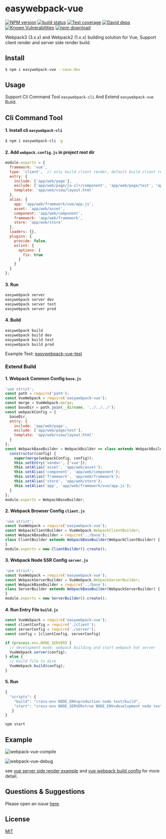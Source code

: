 # easywebpack-vue

[![NPM version][npm-image]][npm-url]
[![build status][travis-image]][travis-url]
[![Test coverage][codecov-image]][codecov-url]
[![David deps][david-image]][david-url]
[![Known Vulnerabilities][snyk-image]][snyk-url]
[![npm download][download-image]][download-url]

[npm-image]: https://img.shields.io/npm/v/easywebpack-vue.svg?style=flat-square
[npm-url]: https://npmjs.org/package/easywebpack-vue
[travis-image]: https://img.shields.io/travis/hubcarl/easywebpack-vue.svg?style=flat-square
[travis-url]: https://travis-ci.org/hubcarl/easywebpack-vue
[codecov-image]: https://img.shields.io/codecov/c/github/hubcarl/easywebpack-vue.svg?style=flat-square
[codecov-url]: https://codecov.io/github/hubcarl/easywebpack-vue?branch=master
[david-image]: https://img.shields.io/david/hubcarl/easywebpack-vue.svg?style=flat-square
[david-url]: https://david-dm.org/hubcarl/easywebpack-vue
[snyk-image]: https://snyk.io/test/npm/easywebpack-vue/badge.svg?style=flat-square
[snyk-url]: https://snyk.io/test/npm/easywebpack-vue
[download-image]: https://img.shields.io/npm/dm/easywebpack-vue.svg?style=flat-square
[download-url]: https://npmjs.org/package/easywebpack-vue

Webpack3 (3.x.x) and Webpack2 (1.x.x) building solution for Vue, Support client render and server side render build.

## Install

```bash
$ npm i easywebpack-vue --save-dev
```

## Usage

Support Cli Command Tool `easywebpack-cli` And Extend `easywebpack-vue` Build.

## Cli Command Tool

#### 1. Install cli `easywebpack-cli`

```bash
$ npm i easywebpack-cli -g
```

#### 2. Add `webpack.config.js` in project root dir

```js
module.exports = {
  framework: 'vue',
  type: 'client',  // only build client render, default build client render and server render
  entry: {
    include: ['app/web/page'],
    exclude: ['app/web/page/[a-z]+/component', 'app/web/page/test', 'app/web/page/html', 'app/web/page/app'],
    template: 'app/web/view/layout.html'
  },
  alias: {
    app: 'app/web/framework/vue/app.js',
    asset: 'app/web/asset',
    component: 'app/web/component',
    framework: 'app/web/framework',
    store: 'app/web/store'
  },
  loaders: {},
  plugins: {
    provide: false,
    eslint: {
      options: {
        fix: true
      }
    }
  }
};
```

#### 3. Run

```bash
easywebpack server
easywebpack server dev
easywebpack server test
easywebpack server prod
```

#### 4. Build

```bash
easywebpack build
easywebpack build dev
easywebpack build test
easywebpack build prod
```

Example Test: [easywebpack-vue-test](https://github.com/hubcarl/easywebpack-vue/tree/master/test)


### Extend Build

#### 1. Webpack Common Config `base.js`

```js
'use strict';
const path = require('path');
const VueWebpack = require('easywebpack-vue');
const merge = VueWebpack.merge;
const baseDir = path.join(__dirname, '../../../');
const webpackConfig = {
  baseDir,
  entry: {
    include: 'app/web/page',
    exclude: ['app/web/page/test'],
    template: 'app/web/view/layout.html'
  }
};
const WebpackBaseBuilder = WebpackBuilder => class extends WebpackBuilder {
  constructor(config) {
    super(merge(webpackConfig, config));
    this.setEntry('vendor', ['vue']);
    this.setAlias('asset', 'app/web/asset');
    this.setAlias('component', 'app/web/component');
    this.setAlias('framework', 'app/web/framework');
    this.setAlias('store', 'app/web/store');
    this.setAlias('app', 'app/web/framework/vue/app.js');
  }
};
module.exports = WebpackBaseBuilder;
```

#### 2. Webpack Browser Config `client.js`

```js
'use strict';
const VueWebpack = require('easywebpack-vue');
const WebpackClientBuilder = VueWebpack.WebpackClientBuilder;
const WebpackBaseBuilder = require('../base');
class ClientBuilder extends WebpackBaseBuilder(WebpackClientBuilder) {
}
module.exports = new ClientBuilder().create();
```

#### 3. Webpack Node SSR Config `server.js`

```js
'use strict';
const VueWebpack = require('easywebpack-vue');
const WebpackServerBuilder = VueWebpack.WebpackServerBuilder;
const WebpackBaseBuilder = require('../base');
class ServerBuilder extends WebpackBaseBuilder(WebpackServerBuilder) {
}
module.exports = new ServerBuilder().create();
```

#### 4. Run Entry File `build.js`

```js
const VueWebpack = require('easywebpack-vue');
const clientConfig = require('./client');
const serverConfig = require('./server');
const config = [clientConfig, serverConfig]

if (process.env.NODE_SERVER) {
  // development mode: webpack building and start webpack hot server
  VueWebpack.server(config);
} else {
  // build file to disk
  VueWebpack.build(config);
}
```

#### 5. Run

```js
{
  "scripts": {
    "build": "cross-env NODE_ENV=production node test/build",
    "start": "cross-env NODE_SERVER=true NODE_ENV=development node test/build"
   }
}
```

```bash
npm start
```


## Example

![webpack-vue-compile](https://github.com/hubcarl/easywebpack-vue/blob/master/doc/images/webpack-vue-compile.png)

![webpack-vue-debug](https://github.com/hubcarl/easywebpack-vue/blob/master/doc/images/webpack-vue-debug.png)

see [vue server side render example](test/web) and [vue webpack build config](test/build)  for more detail.

## Questions & Suggestions

Please open an issue [here](https://github.com/hubcarl/easywebpack-vue).

## License

[MIT](LICENSE)
